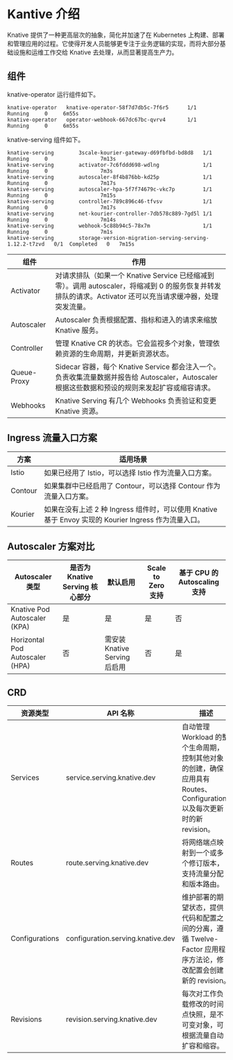 # Kantive 介绍

Knative 提供了一种更高层次的抽象，简化并加速了在 Kubernetes 上构建、部署和管理应用的过程。它使得开发人员能够更专注于业务逻辑的实现，而将大部分基础设施和运维工作交给 Knative 去处理，从而显著提高生产力。

## 组件

knative-operator 运行组件如下。

```shell
knative-operator   knative-operator-58f7d7db5c-7f6r5      1/1     Running     0     6m55s
knative-operator   operator-webhook-667dc67bc-qvrv4       1/1     Running     0     6m55s
```

knative-serving 组件如下。

```shell
knative-serving        3scale-kourier-gateway-d69fbfbd-bd8d8   1/1     Running     0                 7m13s
knative-serving        activator-7c6fddd698-wdlng              1/1     Running     0                 7m3s
knative-serving        autoscaler-8f4b876bb-kd25p              1/1     Running     0                 7m17s
knative-serving        autoscaler-hpa-5f7f74679c-vkc7p         1/1     Running     0                 7m15s
knative-serving        controller-789c896c46-tfvsv             1/1     Running     0                 7m17s
knative-serving        net-kourier-controller-7db578c889-7gd5l 1/1     Running     0                 7m14s
knative-serving        webhook-5c88b94c5-78x7m                 1/1     Running     0                 7m1s
knative-serving        storage-version-migration-serving-serving-1.12.2-t7zvd   0/1  Completed   0   7m15s
```

| 组件 | 作用 |
|----------|-------------|
| Activator | 对请求排队（如果一个 Knative Service 已经缩减到零）。调用 autoscaler，将缩减到 0 的服务恢复并转发排队的请求。Activator 还可以充当请求缓冲器，处理突发流量。 |
| Autoscaler | Autoscaler 负责根据配置、指标和进入的请求来缩放 Knative 服务。 |
| Controller | 管理 Knative CR 的状态。它会监视多个对象，管理依赖资源的生命周期，并更新资源状态。 |
| Queue-Proxy | Sidecar 容器，每个 Knative Service 都会注入一个。负责收集流量数据并报告给 Autoscaler，Autoscaler 根据这些数据和预设的规则来发起扩容或缩容请求。 |
| Webhooks | Knative Serving 有几个 Webhooks 负责验证和变更 Knative 资源。 |

## Ingress 流量入口方案

| 方案 | 适用场景 |
|----------|-------------|
| Istio | 如果已经用了 Istio，可以选择 Istio 作为流量入口方案。 |
| Contour | 如果集群中已经启用了 Contour，可以选择 Contour 作为流量入口方案。 |
| Kourier | 如果在没有上述 2 种 Ingress 组件时，可以使用 Knative 基于 Envoy 实现的 Kourier Ingress 作为流量入口。 |

## Autoscaler 方案对比

| Autoscaler 类型 | 是否为 Knative Serving 核心部分 | 默认启用 | Scale to Zero 支持 | 基于 CPU 的 Autoscaling 支持 |
| -------------- | -------------------------- | ------------ | ------------------ | -------------- |
| Knative Pod Autoscaler (KPA)    | 是         | 是          | 是      | 否                           |
| Horizontal Pod Autoscaler (HPA) | 否         | 需安装 Knative Serving 后启用 | 否       | 是               |


## CRD

| 资源类型       | API 名称                          | 描述                                                         |
| -------------- | --------------------------------- | ------------------------------------------------------------ |
| Services       | service.serving.knative.dev       | 自动管理 Workload 的整个生命周期，控制其他对象的创建，确保应用具有 Routes、Configurations 以及每次更新时的新 revision。 |
| Routes         | route.serving.knative.dev         | 将网络端点映射到一个或多个修订版本，支持流量分配和版本路由。 |
| Configurations | configuration.serving.knative.dev | 维护部署的期望状态，提供代码和配置之间的分离，遵循 Twelve-Factor 应用程序方法论，修改配置会创建新的 revision。 |
| Revisions      | revision.serving.knative.dev      | 每次对工作负载修改的时间点快照，是不可变对象，可根据流量自动扩容和缩容。 |